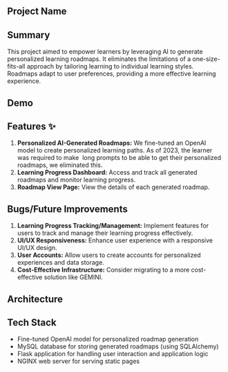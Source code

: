 ## Project Name

## Summary

This project aimed to empower learners by leveraging AI to generate personalized learning roadmaps. It eliminates the limitations of a one-size-fits-all approach by tailoring learning to individual learning styles. Roadmaps adapt to user preferences, providing a more effective learning experience.

## Demo


## Features ✨

1. **Personalized AI-Generated Roadmaps:** We fine-tuned an OpenAI model to create personalized learning paths.  As of 2023, the learner was required to make  long prompts to be able to get their personalized roadmaps, we eliminated this.
2. **Learning Progress Dashboard:** Access and track all generated roadmaps and monitor learning progress.
3. **Roadmap View Page:** View the details of each generated roadmap.

## Bugs/Future Improvements

1. **Learning Progress Tracking/Management:** Implement features for users to track and manage their learning progress effectively.
2. **UI/UX Responsiveness:** Enhance user experience with a responsive UI/UX design.
3. **User Accounts:** Allow users to create accounts for personalized experiences and data storage.
4. **Cost-Effective Infrastructure:** Consider migrating to a more cost-effective solution like GEMINI.

## Architecture

## Tech Stack

* Fine-tuned OpenAI model for personalized roadmap generation
* MySQL database for storing generated roadmaps (using SQLAlchemy)
* Flask application for handling user interaction and application logic
* NGINX web server for serving static pages
